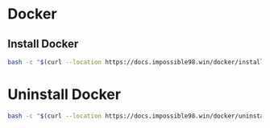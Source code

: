# Docker

## Install Docker

```bash
bash -c "$(curl --location https://docs.impossible98.win/docker/install.sh)"
```

# Uninstall Docker

```bash
bash -c "$(curl --location https://docs.impossible98.win/docker/uninstall.sh)"
```
